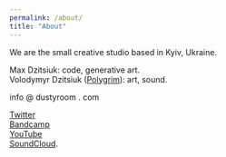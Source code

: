 ```yaml
---
permalink: /about/
title: "About"
---
```



We are the small creative studio based in Kyiv, Ukraine.    

Max Dzitsiuk: code, generative art.  
Volodymyr Dzitsiuk ([Polygrim](http://polygrimmusic.com/)): art, sound.  

info @ dustyroom . com  

[Twitter](https://twitter.com/_dstrm)  
[Bandcamp](http://dustyroom.bandcamp.com/)  
[YouTube](http://youtube.com/dustyroomgames)  
[SoundCloud](http://soundcloud.com/dstrm). 